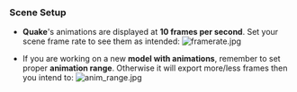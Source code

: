 ### Scene Setup ###
* **Quake**'s animations are displayed at **10 frames per second**. Set your scene frame rate to see them as intended:
![framerate.jpg](https://bitbucket.org/repo/p4Gp9Be/images/2266614613-framerate.jpg)

* If you are working on a new **model with animations**, remember to set proper **animation range**. Otherwise it will export more/less frames then you intend to:
![anim_range.jpg](https://bitbucket.org/repo/p4Gp9Be/images/2859680947-anim_range.jpg)